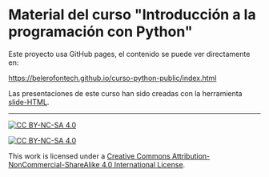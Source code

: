 # Material del curso "Introducción a la programación con Python"

Este proyecto usa GitHub pages, el contenido se puede ver directamente en:

<https://belerofontech.github.io/curso-python-public/index.html>

Las presentaciones de este curso han sido creadas con la herramienta [slide-HTML](https://github.com/pachi-belero/slide-html).

---

[![CC BY-NC-SA 4.0][cc-by-nc-sa-shield]][cc-by-nc-sa]

[![CC BY-NC-SA 4.0][cc-by-nc-sa-image]][cc-by-nc-sa]

This work is licensed under a
[Creative Commons Attribution-NonCommercial-ShareAlike 4.0 International License][cc-by-nc-sa].

[cc-by-nc-sa]: http://creativecommons.org/licenses/by-nc-sa/4.0/
[cc-by-nc-sa-image]: https://licensebuttons.net/l/by-nc-sa/4.0/88x31.png
[cc-by-nc-sa-shield]: https://img.shields.io/badge/License-CC%20BY--SA%204.0-lightgrey.svg
